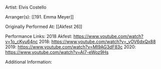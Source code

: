 Artist: Elvis Costello

  

Arranger(s): [[191. Emma Meyer]]

  

Originally Performed At: [[Akfest 26]]

  

Performance Links: 
2018 Akfest: https://www.youtube.com/watch?v=1o_cKyu64nc
2018: https://www.youtube.com/watch?v=_yOV6dxQx88
2019: https://www.youtube.com/watch?v=MI9AG3dF83c
2020: https://www.youtube.com/watch?v=AI7-eWoz9Hs

  

Additional Information: